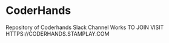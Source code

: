 # CoderHands
Repository of Coderhands Slack Channel Works
TO JOIN VISIT  HTTPS://CODERHANDS.STAMPLAY.COM
